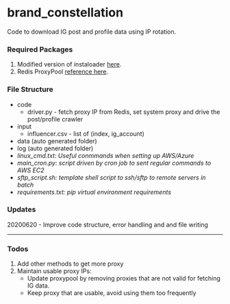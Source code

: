 # brand_constellation
Code to download IG post and profile data using IP rotation.

### Required Packages
1. Modified version of instaloader [here](https://github.com/kzCassie/instaloader.git@27340f87be2bb2efa9e04090952aa4d7755bea58#egg=instaloader "GitHub Repo").
2. Redis ProxyPool [reference here](https://github.com/Python3WebSpider/ProxyPool "ProxyPool").

### File Structure
* code
  * driver.py - fetch proxy IP from Redis, set system proxy and drive the post/profile crawler
* input
  * influencer.csv - list of (index, ig_account)
* data (auto generated folder)
* log (auto generated folder)
* _linux_cmd.txt: Useful conmmands when setting up AWS/Azure_
* _main_cron.py: script driven by cron job to sent regular commands to AWS EC2_
* _sftp_script.sh: template shell script to ssh/sftp to remote servers in batch_
* _requirements.txt: pip virtual environment requirements_

### Updates
20200620 - Improve code structure, error handling and and file writing

___
### Todos
1. Add other methods to get more proxy
2. Maintain usable proxy IPs:
	- Update proxypool by removing proxies that are not valid for fetching IG data.
	- Keep proxy that are usable, avoid using them too frequently